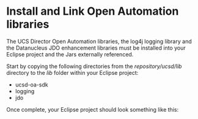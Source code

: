 # Install and Link Open Automation libraries

The UCS Director Open Automation libraries, the log4j logging library and the Datanucleus JDO enhancement libraries must be installed into your Eclipse project and the Jars externally referenced.

Start by copying the following directories from the _repository/ucsd<VERSION>/lib_ directory to the _lib_ folder within your Eclipse project:

 * ucsd-oa-sdk
 * logging
 * jdo

Once complete, your Eclipse project should look something like this:
